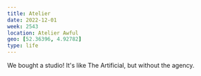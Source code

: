 ```yaml
---
title: Atelier
date: 2022-12-01
week: 2543
location: Atelier Awful
geo: [52.36396, 4.92782]
type: life
---
```


We bought a studio! It's like The Artificial, but without the agency.
